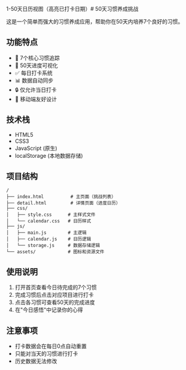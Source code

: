 1-50天日历视图（高亮已打卡日期）# 50天习惯养成挑战

这是一个简单而强大的习惯养成应用，帮助你在50天内培养7个良好的习惯。

## 功能特点

- 📝 7个核心习惯追踪
- 📅 50天进度可视化
- ✅ 每日打卡系统
- 📊 数据自动同步
- 🔒 仅允许当日打卡
- 📱 移动端友好设计

## 技术栈

- HTML5
- CSS3
- JavaScript (原生)
- localStorage (本地数据存储)

## 项目结构

```
/
├── index.html          # 主页面（挑战列表）
├── detail.html         # 详情页面（进度日历）
├── css/               
│   ├── style.css      # 主样式文件
│   └── calendar.css   # 日历样式
├── js/
│   ├── main.js        # 主逻辑
│   ├── calendar.js    # 日历逻辑
│   └── storage.js     # 数据存储逻辑
└── assets/            # 图标和资源文件
```

## 使用说明

1. 打开首页查看今日待完成的7个习惯
2. 完成习惯后点击对应项目进行打卡
3. 点击各习惯可查看50天的完成进度
4. 在"今日感悟"中记录你的心得

## 注意事项

- 打卡数据会在每日0点自动重置
- 只能对当天的习惯进行打卡
- 历史数据无法修改 
